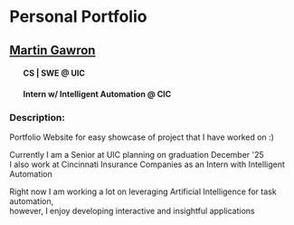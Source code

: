 # Personal Portfolio

## <u>Martin Gawron</u>
#### &ensp;&ensp;&ensp; CS | SWE @ UIC
#### &ensp;&ensp;&ensp; Intern w/ Intelligent Automation @ CIC

### Description:

Portfolio Website for easy showcase of project that I have worked on :)  

Currently I am a Senior at UIC planning on graduation December '25  
I also work at Cincinnati Insurance Companies as an Intern with Intelligent Automation  

Right now I am working a lot on leveraging Artificial Intelligence for task automation,  
however, I enjoy developing interactive and insightful applications
